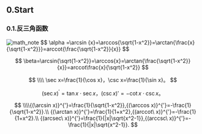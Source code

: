 ## 0.Start

### 0.1.反三角函数

<img src="C:\Users\Long Minghao\Desktop\mkdocs\docs\images\math_note.png" alt="math_note"  />
$$
\alpha =\arcsin {x}=\arccos{\sqrt{1-x^2}}=\arctan{\frac{x}{\sqrt{1-x^2}}}=arccot{\frac{\sqrt{1-x^2}}{x}}
$$

$$
\beta=\arcsin{\sqrt{1-x^2}}=\arccos{x}=\arctan{\frac{\sqrt{1-x^2}}{x}}=arccot\frac{x}{\sqrt{1-x^2}}
$$

$$
\\\\
\sec x=\frac{1}{\cos x}，\csc x=\frac{1}{\sin x}。
$$

$$
{(\sec x)}^{'}=\tan x\cdot\sec x，{(\csc x)}{'}=-\cot x\cdot\csc x。
$$

$$
\\\\{(\arcsin x)}^{'}=\frac{1}{\sqrt{1-x^2}},{(\arccos x)}^{'}=-\frac{1}{\sqrt{1-x^2}}.\\
{(\arctan x)}^{'}=\frac{1}{1+x^2},{(arccot\ x)}^{'}=-\frac{1}{1+x^2}.\\
{(arcsec\ x)}^{'}=\frac{1}{|x|\sqrt{x^2-1}},{(arccsc\ x)}^{'}=-\frac{1}{|x|\sqrt{x^2-1}}.
$$

